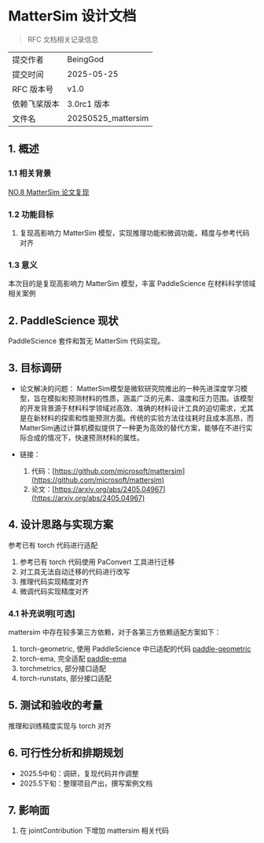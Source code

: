 # MatterSim 设计文档

> RFC 文档相关记录信息

|              |                    |
| ------------ | ------------------ |
| 提交作者     | BeingGod          |
| 提交时间     | 2025-05-25         |
| RFC 版本号   | v1.0               |
| 依赖飞桨版本 | 3.0rc1 版本 |
| 文件名       | 20250525_mattersim |

## 1. 概述

### 1.1 相关背景

[NO.8 MatterSim 论文复现](https://github.com/PaddlePaddle/community/blob/master/hackathon/hackathon_8th/%E3%80%90Hackathon_8th%E3%80%91%E4%B8%AA%E4%BA%BA%E6%8C%91%E6%88%98%E8%B5%9B%E2%80%94%E5%A5%97%E4%BB%B6%E5%BC%80%E5%8F%91%E4%BB%BB%E5%8A%A1%E5%90%88%E9%9B%86.md#no24-mattersim-%E8%AE%BA%E6%96%87%E5%A4%8D%E7%8E%B0)

### 1.2 功能目标

1. 复现高影响力 MatterSim 模型，实现推理功能和微调功能，精度与参考代码对齐

### 1.3 意义

本次目的是复现高影响力 MatterSim 模型，丰富 PaddleScience 在材料科学领域相关案例

## 2. PaddleScience 现状

PaddleScience 套件和暂无 MatterSim 代码实现。

## 3. 目标调研

- 论文解决的问题：
  MatterSim模型是微软研究院推出的一种先进深度学习模型，旨在模拟和预测材料的性质，涵盖广泛的元素、温度和压力范围。该模型的开发背景源于材料科学领域对高效、准确的材料设计工具的迫切需求，尤其是在新材料的探索和性能预测方面。传统的实验方法往往耗时且成本高昂，而MatterSim通过计算机模拟提供了一种更为高效的替代方案，能够在不进行实际合成的情况下，快速预测材料的属性。
  
- 链接：
  1. 代码：[https://github.com/microsoft/mattersim](https://github.com/microsoft/mattersim)
  2. 论文：[https://arxiv.org/abs/2405.04967](https://arxiv.org/abs/2405.04967)

## 4. 设计思路与实现方案

参考已有 torch 代码进行适配

1. 参考已有 torch 代码使用 PaConvert 工具进行迁移
2. 对工具无法自动迁移的代码进行改写
3. 推理代码实现精度对齐
4. 微调代码实现精度对齐

### 4.1 补充说明[可选]

mattersim 中存在较多第三方依赖，对于各第三方依赖适配方案如下：
1. torch-geometric, 使用 PaddleScience 中已适配的代码 [paddle-geometric](https://github.com/LilaKen/PaddleScience/tree/paddle_geometric)
2. torch-ema, 完全适配 [paddle-ema](https://github.com/BeingGod/paddle_ema.git)
3. torchmetrics, 部分接口适配
4. torch-runstats, 部分接口适配

## 5. 测试和验收的考量

推理和训练精度实现与 torch 对齐

## 6. 可行性分析和排期规划

- 2025.5中旬：调研，复现代码并作调整
- 2025.5下旬：整理项目产出，撰写案例文档

## 7. 影响面

1. 在 jointContribution 下增加 mattersim 相关代码

